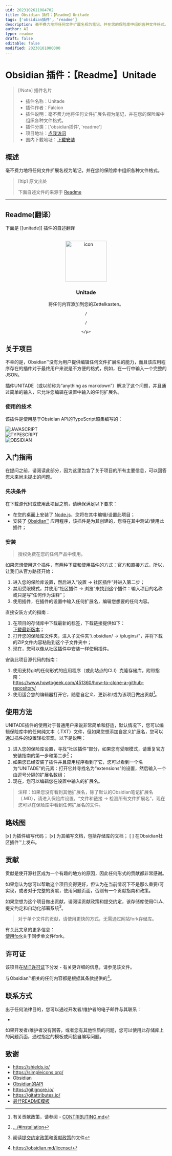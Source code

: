 ```yaml
---
uid: 2023102611084702
title: Obsidian 插件：【Readme】Unitade
tags: ['obsidian插件', 'readme']
description: 毫不费力地将任何文件扩展名视为笔记，并在您的保险库中组织各种文件格式。
author: AI
type: readme
draft: false
editable: false
modified: 20230101000000
---
```


# Obsidian 插件：【Readme】Unitade

> [!Note] 插件名片
> - 插件名称：Unitade
> - 插件作者：Falcion
> - 插件说明：毫不费力地将任何文件扩展名视为笔记，并在您的保险库中组织各种文件格式。
> - 插件分类：['obsidian插件', 'readme']
> - 项目地址：[点我访问](https://github.com/Falcion/UnitadeOBSIDIAN)
> - 国内下载地址：[下载安装](https://pkmer.cn/products/plugin/pluginMarket/?unitade)

## 概述

毫不费力地将任何文件扩展名视为笔记，并在您的保险库中组织各种文件格式。



> [!tip] 原文出处
> 
>下面自述文件的来源于 [Readme](https://ghproxy.net/https://raw.githubusercontent.com/Falcion/UnitadeOBSIDIAN/main/README.md)
> 

---

## Readme(翻译）

下面是 [[unitade]] 插件的自述翻译


<div align="center">
    
    
    
    
    
</div>
<br/>
<div align="center">
    <!-- LOGO-DATA: 
     -->
    <!-- <picture align="center">
        <source media="(prefers-color-scheme: dark)" srcset="https://forum.obsidian.md/uploads/default/original/3X/d/1/d1963ecdc1d495388d1114fa18436157ab89e236.png" width="256" height="256"/>
        <source media="(prefers-color-scheme: light)" srcset="https://forum.obsidian.md/uploads/default/original/3X/9/f/9f1b5b46aed533f5386cf276ab2cdce48cbd2e25.png" width="256" height="256"/>
        <img alt="Icon"/>
         </picture> -->
    <img src="./.github/images/icon.png" alt="icon" width="128" height="128"/>
    <!-- TEXT-DATA: 
     -->
    <h3>Unitade</h3>
    <p>
    将任何内容添加到您的Zettelkasten。
    <br/>
    
    /
    
    /
    
    </p>
</div>

<!-- ABOUT PROJECT:
 -->

关于项目
-----------------

不幸的是，Obsidian™没有为用户提供编辑任何文件扩展名的能力，而且该应用程序存在的插件对于最终用户来说是不方便的格式，例如，在一行中输入一个完整的JSON。

插件UNITADE（或以前称为“anything as markdown”）解决了这个问题，并且通过简单的输入，它允许您编辑在设置中输入的任何扩展名。

<!-- BUILT WITH:
 -->
### 使用的技术

该插件是使用基于Obsidian API的TypeScript超集编写的：

![JAVASCRIPT](https://img.shields.io/badge/-javascript-F7DF1E?style=for-the-badge&logo=javascript&logoColor=black)\
![TYPESCRIPT](https://img.shields.io/badge/-typescript-3178C6?style=for-the-badge&logo=typescript&logoColor=white)\
![OBSIDIAN](https://img.shields.io/badge/-obsidian-7C3AED?style=for-the-badge&logo=obsidian&logoColor=white)

<!-- 开始：
 -->

入门指南
---------------

在提问之前，请阅读此部分，因为这里包含了关于项目的所有主要信息，可以回答您未来尚未提出的问题。

<!-- 先决条件：
 -->
### 先决条件

在下载源代码或使用此项目之前，请确保满足以下要求：

- 在您的桌面上安装了 [Node.js](https://dotnet.microsoft.com/en-us/download/)，您将在其中编辑/设置此项目；
- 安装了 [Obsidian™](https://obsidian.md/) 应用程序，该插件是为其创建的，您将在其中测试/使用此插件；

<!-- 安装：
 -->
### 安装

> 授权免费在您的任何产品中使用。

如果您想使用这个插件，有两种下载和使用插件的方式：官方和直接方式，所以，让我们从官方路径开始：

1. 进入您的保险库设置，然后进入“设置 → 社区插件”并进入第二步；
2. 禁用受限模式，并使用“社区插件 → 浏览”来找到这个插件：输入项目的名称或只是写“任何作为注释”；
3. 使用插件，在插件的设置中输入任何扩展名，编辑您想要的任何内容。

直接安装方式的指南：

1. 在项目的存储库中下载最新的标签，下载链接提供如下：\
   [下载最新版本](https://github.com/Falcion/UnitadeOBSIDIAN/releases/latest/)；
2. 打开您的保险库文件夹，进入子文件夹“/.obsidian/ → /plugins/”，并将下载的ZIP文件内容粘贴到这个子文件夹中；
3. 现在，您可以像从社区插件中安装一样使用插件。

安装此项目源代码的指南：

1. 使用支持git的任何形式的应用程序（或此站点的CLI）克隆存储库，附带指南：\
   https://www.howtogeek.com/451360/how-to-clone-a-github-repository/
2. 使用适合您的编辑器打开它，随意自定义、更新和/或为该项目做出贡献[^1]。

<!-- USAGE:
 -->

使用方法
-----

UNITADE插件的使用对于普通用户来说非常简单和舒适，默认情况下，您可以编辑保险库中的任何纯文本（.TXT）文件，但如果您想添加自定义扩展名，您可以通过插件的设置轻松实现，以下是说明：

1. 进入您的保险库设置，寻找“社区插件”部分，如果您有受限模式，请重复官方安装指南的第一步和第二步[^2]；
2. 如果您已经安装了插件并且应用程序看到了它，您可以看到一个名为“UNITADE”的元素：打开它并寻找名为“extensions”的设置，然后输入一个由逗号分隔的扩展名数组；
3. 现在，您可以编辑您在设置中输入的扩展名。

> 注释：如果您没有看到其他扩展名，除了默认的Obsidian笔记扩展名（.MD），请进入保险库设置，“文件和链接 → 检测所有文件扩展名”，现在您可以在保险库中看到任何扩展名的文件。

<!-- ROADMAP: 
 -->

路线图
-------

[x] 为插件编写代码；
[x] 为其编写文档，包括存储库的文档；
[ ] 在Obsidian社区插件™上发布。

<!-- CONTRIBUTING: 
 -->

贡献
------------

贡献是使开源社区成为一个有趣的地方的原因，因此任何形式的贡献都非常感谢。

如果您认为您可以帮助这个项目变得更好，但认为在当前情况下不是那么重要/可实现，或者对于完整的贡献，使用问题页面，否则有一个贡献指南和政策。

如果您想为这个项目做出贡献，请阅读贡献政策和提交约定，该存储库使用CLA、提交约定和自动化部署系统[^3]。

> 对于单个文件的贡献，请使用更快的方式，无需通过网站fork存储库。

有关此文章的更多信息：\
[使用fork](https://docs.github.com/en/pull-requests/collaborating-with-pull-requests/working-with-forks/syncing-a-fork/)关于同步单文件fork。

<!-- LICENSE:
 -->

许可证
-------

该项目在[MIT许可证](https://choosealicense.com/licenses/mit/)下分发 - 有关更详细的信息，请参见该文件。

与Obsidian™相关的任何内容都是根据其条款提供的[^4]。

<!-- CONTACT:
 -->

联系方式
-------

出于任何法律目的，您可以通过开发者/维护者的电子邮件与其联系：

<!-- 使用"MAILTO"以更好地查看README -->

- 

如果开发者/维护者没有回答，或者您有其他性质的问题，您可以使用此存储库上的问题页面，通过指定的模板或间接自编写问题。

<!-- ACKNOWLEDGEMENTS:
 -->

致谢
---------------

- https://shields.io/
- https://simpleicons.org/
- [Obsidian](https://obsidian.md/)
- [Obsidian的API](https://docs.obsidian.md/home)
- https://gitignore.io/
- https://gitattributes.io/
- [最佳README模板](https://github.com/othneildrew/Best-README-Template)

[^1]: 有关贡献政策，请参阅 - [CONTRIBUTING.md](./.github/CONTRIBUTING.md)
[^2]: [.../#installation](https://github.com/Falcion/UnitadeOBSIDIAN/blob/main/README.md#installation)
[^3]: 阅读[提交约定政策](./docs/github/COMMIT_CONVENTION.md)和[贡献政策](.github/CONTRIBUTING.md)的文件
[^4]: https://obsidian.md/license/



